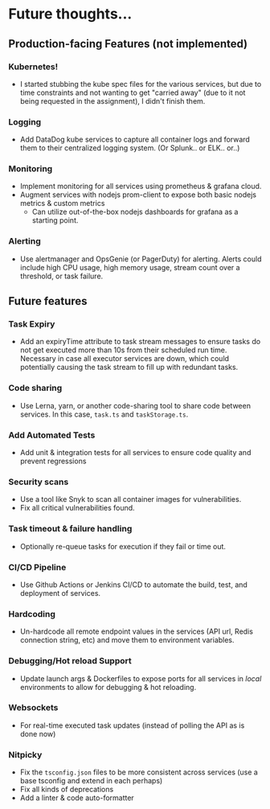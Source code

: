 # Future thoughts...
## Production-facing Features (not implemented)
### Kubernetes!
- I started stubbing the kube spec files for the various services, but due to time constraints and not wanting to get "carried away" (due to it not being requested in the assignment), I didn't finish them.  
### Logging
- Add DataDog kube services to capture all container logs and forward them to their centralized logging system. (Or Splunk.. or ELK.. or..)
### Monitoring
- Implement monitoring for all services using prometheus & grafana cloud.  
- Augment services with nodejs prom-client to expose both basic nodejs metrics & custom metrics
    - Can utilize out-of-the-box nodejs dashboards for grafana as a starting point.
### Alerting
- Use alertmanager and OpsGenie (or PagerDuty) for alerting.  Alerts could include high CPU usage, high memory usage, stream count over a threshold, or task failure.

## Future features
### Task Expiry
- Add an expiryTime attribute to task stream messages to ensure tasks do not get executed more than 10s from their scheduled run time.  Necessary in case all executor services are down, which could potentially causing the task stream to fill up with redundant tasks. 
### Code sharing
- Use Lerna, yarn, or another code-sharing tool to share code between services. In this case, `task.ts` and `taskStorage.ts`.
### Add Automated Tests
- Add unit & integration tests for all services to ensure code quality and prevent regressions
### Security scans
- Use a tool like Snyk to scan all container images for vulnerabilities.
- Fix all critical vulnerabilities found.
### Task timeout & failure handling
- Optionally re-queue tasks for execution if they fail or time out.  
### CI/CD Pipeline
- Use Github Actions or Jenkins CI/CD to automate the build, test, and deployment of services.
### Hardcoding
- Un-hardcode all remote endpoint values in the services (API url, Redis connection string, etc) and move them to environment variables.
### Debugging/Hot reload Support
- Update launch args & Dockerfiles to expose ports for all services in *local* environments to allow for debugging & hot reloading.
### Websockets
- For real-time executed task updates (instead of polling the API as is done now)
### Nitpicky
- Fix the `tsconfig.json` files to be more consistent across services (use a base tsconfig and extend in each perhaps)
- Fix all kinds of deprecations
- Add a linter & code auto-formatter
